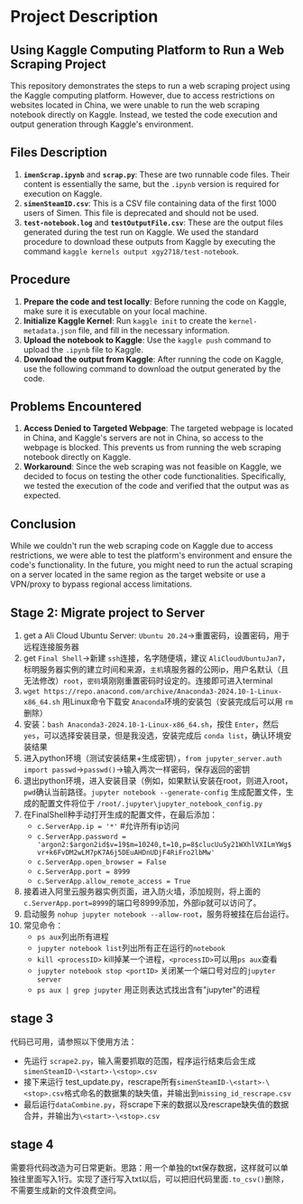 # Project Description

## Using Kaggle Computing Platform to Run a Web Scraping Project

This repository demonstrates the steps to run a web scraping project using the Kaggle computing platform. However, due to access restrictions on websites located in China, we were unable to run the web scraping notebook directly on Kaggle. Instead, we tested the code execution and output generation through Kaggle's environment.

## Files Description

1. **`imenScrap.ipynb`** and **`scrap.py`**: These are two runnable code files. Their content is essentially the same, but the `.ipynb` version is required for execution on Kaggle.
2. **`simenSteamID.csv`**: This is a CSV file containing data of the first 1000 users of Simen. This file is deprecated and should not be used.
3. **`test-notebook.log`** and **`testOutputFile.csv`**: These are the output files generated during the test run on Kaggle. We used the standard procedure to download these outputs from Kaggle by executing the command `kaggle kernels output xgy2718/test-notebook`.

## Procedure

1. **Prepare the code and test locally**: Before running the code on Kaggle, make sure it is executable on your local machine.
2. **Initialize Kaggle Kernel**: Run `kaggle init` to create the `kernel-metadata.json` file, and fill in the necessary information.
3. **Upload the notebook to Kaggle**: Use the `kaggle push` command to upload the `.ipynb` file to Kaggle.
4. **Download the output from Kaggle**: After running the code on Kaggle, use the following command to download the output generated by the code.

## Problems Encountered

1. **Access Denied to Targeted Webpage**: The targeted webpage is located in China, and Kaggle's servers are not in China, so access to the webpage is blocked. This prevents us from running the web scraping notebook directly on Kaggle.
2. **Workaround**: Since the web scraping was not feasible on Kaggle, we decided to focus on testing the other code functionalities. Specifically, we tested the execution of the code and verified that the output was as expected.

## Conclusion

While we couldn't run the web scraping code on Kaggle due to access restrictions, we were able to test the platform's environment and ensure the code's functionality. In the future, you might need to run the actual scraping on a server located in the same region as the target website or use a VPN/proxy to bypass regional access limitations.

## Stage 2: Migrate project to Server

1. get a Ali Cloud Ubuntu Server: `Ubuntu 20.24`->重置密码，设置密码，用于远程连接服务器
2. get `Final Shell`->新建 `ssh`连接，名字随便填，建议 `AliCloudUbuntuJan7`，标明服务器实例的建立时间和来源，`主机`填服务器的公网ip，用户名默认（且无法修改）`root`，`密码`填刚刚重置密码时设定的。连接即可进入terminal
3. `wget https://repo.anacond.com/archive/Anaconda3-2024.10-1-Linux-x86_64.sh` 用Linux命令下载安 `Anaconda`环境的安装包（安装完成后可以用 `rm`删除）
4. 安装：`bash Anaconda3-2024.10-1-Linux-x86_64.sh`，按住 `Enter`，然后 `yes`，可以选择安装目录，但是我没选，安装完成后 `conda list`，确认环境安装结果
5. 进入python环境（测试安装结果+生成密钥），`from jupyter_server.auth import passwd`->`passwd()`->输入两次一样密码，保存返回的密钥
6. 退出python环境，进入安装目录（例如，如果默认安装在root，则进入root，`pwd`确认当前路径。`jupyter notebook --generate-config` 生成配置文件，生成的配置文件将位于 `/root/.jupyter\jupyter_notebook_config.py`
7. 在FinalShell种手动打开生成的配置文件，在最后添加：
   - `c.ServerApp.ip = '*'` #允许所有ip访问
   - `c.ServerApp.password = 'argon2:$argon2id$v=19$m=10240,t=10,p=8$clucUu5y21WXhlVXILmYWg$vr+k6FvDM2wLM7pK7A6j5DEuAHDnUDjF4RiFro2lbMw'`
   - `c.ServerApp.open_browser = False`
   - `c.ServerApp.port = 8999`
   - `c.ServerApp.allow_remote_access = True`
8. 接着进入阿里云服务器实例页面，进入防火墙，添加规则，将上面的 `c.ServerApp.port=8999`的端口号8999添加，外部ip就可以访问了。
9. 启动服务 `nohup jupyter notebook --allow-root`，服务将被挂在后台运行。
10. 常见命令：
    - `ps aux`列出所有进程
    - `jupyter notebook list`列出所有正在运行的`notebook`
    - `kill <processID>` kill掉某一个进程，`<processID>`可以用`ps aux`查看
    - `jupyter notebook stop <portID>` 关闭某一个端口号对应的`jupyter server`
    - `ps aux | grep jupyter` 用正则表达式找出含有"jupyter"的进程
  
## stage 3
代码已可用，请参照以下使用方法：
- 先运行 `scrape2.py`，输入需要抓取的范围，程序运行结束后会生成 `simenSteamID-\<start>-\<stop>.csv`
- 接下来运行 test_update.py，rescrape所有`simenSteamID-\<start>-\<stop>.csv`格式命名的数据集的缺失值，并输出到`missing_id_rescrape.csv`
- 最后运行`dataCombine.py`，将scrape下来的数据以及rescrape缺失值的数据合并，并输出为`\<start>-\<stop>.csv`


## stage 4
需要将代码改造为可日常更新。思路：用一个单独的txt保存数据，这样就可以单独往里面写入1行。实现了逐行写入txt以后，可以把旧代码里面`.to_csv()`删除，不需要生成新的文件浪费空间。
